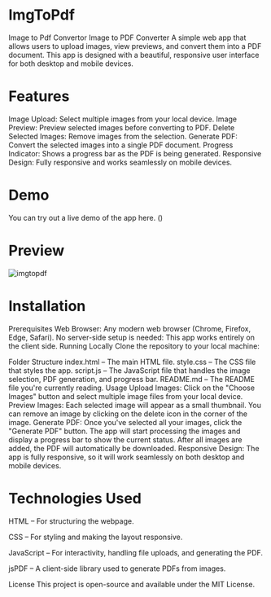 # ImgToPdf
Image to Pdf Convertor 
Image to PDF Converter
A simple web app that allows users to upload images, view previews, and convert them into a PDF document. This app is designed with a beautiful, responsive user interface for both desktop and mobile devices.

# Features
Image Upload: Select multiple images from your local device.
Image Preview: Preview selected images before converting to PDF.
Delete Selected Images: Remove images from the selection.
Generate PDF: Convert the selected images into a single PDF document.
Progress Indicator: Shows a progress bar as the PDF is being generated.
Responsive Design: Fully responsive and works seamlessly on mobile devices.

# Demo
You can try out a live demo of the app here. ()

# Preview
![imgtopdf](https://github.com/user-attachments/assets/daa2f270-7ba5-46f5-a24d-fcedfc45eac9)

# Installation
Prerequisites
Web Browser: Any modern web browser (Chrome, Firefox, Edge, Safari).
No server-side setup is needed: This app works entirely on the client side.
Running Locally
Clone the repository to your local machine:

Folder Structure
index.html – The main HTML file.
style.css – The CSS file that styles the app.
script.js – The JavaScript file that handles the image selection, PDF generation, and progress bar.
README.md – The README file you're currently reading.
Usage
Upload Images: Click on the "Choose Images" button and select multiple image files from your local device.
Preview Images: Each selected image will appear as a small thumbnail. You can remove an image by clicking on the delete icon in the corner of the image.
Generate PDF: Once you've selected all your images, click the "Generate PDF" button. The app will start processing the images and display a progress bar to show the current status. After all images are added, the PDF will automatically be downloaded.
Responsive Design: The app is fully responsive, so it will work seamlessly on both desktop and mobile devices.

# Technologies Used
HTML – For structuring the webpage.

CSS – For styling and making the layout responsive.

JavaScript – For interactivity, handling file uploads, and generating the PDF.

jsPDF – A client-side library used to generate PDFs from images.

License
This project is open-source and available under the MIT License.

